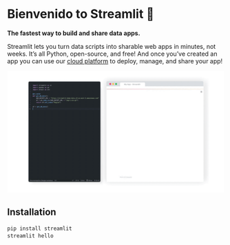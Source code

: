 # Bienvenido to Streamlit :wave:

**The fastest way to build and share data apps.**

Streamlit lets you turn data scripts into sharable web apps in minutes, not weeks. It’s all Python, open-source, and free! And once you’ve created an app you can use our [cloud platform](https://streamlit.io/cloud) to deploy, manage, and share your app!

![Example of live coding an app in Streamlit|635x380](https://github.com/streamlit/docs/raw/main/public/images/Streamlit_overview.gif)

## Installation

```bash
pip install streamlit
streamlit hello
```